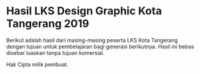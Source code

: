 # Hasil LKS Design Graphic Kota Tangerang 2019
Berikut adalah hasil dari masing-masing peserta LKS Kota Tangerang dengan tujuan untuk pembelajaran bagi generasi berikutnya. Hasil ini bebas disebar luaskan tanpa tujuan komersial.


Hak Cipta milik pembuat.
